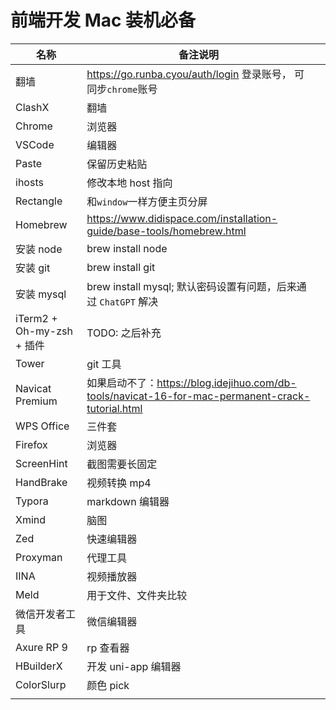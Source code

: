 # 前端开发 Mac 装机必备

| 名称                      | 备注说明                                                                                            |     |
| ------------------------- | --------------------------------------------------------------------------------------------------- | --- |
| 翻墙                      | <https://go.runba.cyou/auth/login> 登录账号， 可同步`chrome`账号                                    |     |
| ClashX                    | 翻墙                                                                                                |     |
| Chrome                    | 浏览器                                                                                              |     |
| VSCode                    | 编辑器                                                                                              |     |
| Paste                     | 保留历史粘贴                                                                                        |     |
| ihosts                    | 修改本地 host 指向                                                                                  |     |
| Rectangle                 | 和`window`一样方便主页分屏                                                                          |     |
| Homebrew                  | <https://www.didispace.com/installation-guide/base-tools/homebrew.html>                             |     |
| 安装 node                 | brew install node                                                                                   |     |
| 安装 git                  | brew install git                                                                                    |     |
| 安装 mysql                | brew install mysql; 默认密码设置有问题，后来通过 `ChatGPT` 解决                                     |     |
| iTerm2 + Oh-my-zsh + 插件 | TODO: 之后补充                                                                                      |     |
| Tower                     | git 工具                                                                                            |     |
| Navicat Premium           | 如果启动不了：<https://blog.idejihuo.com/db-tools/navicat-16-for-mac-permanent-crack-tutorial.html> |     |
| WPS Office                | 三件套                                                                                              |     |
| Firefox                   | 浏览器                                                                                              |     |
| ScreenHint                | 截图需要长固定                                                                                      |     |
| HandBrake                 | 视频转换 mp4                                                                                        |     |
| Typora                    | markdown 编辑器                                                                                     |     |
| Xmind                     | 脑图                                                                                                |     |
| Zed                       | 快速编辑器                                                                                          |     |
| Proxyman                  | 代理工具                                                                                            |     |
| IINA                      | 视频播放器                                                                                          |     |
| Meld                      | 用于文件、文件夹比较                                                                                |     |
| 微信开发者工具            | 微信编辑器                                                                                          |     |
| Axure RP 9                | rp 查看器                                                                                           |     |
| HBuilderX                 | 开发 uni-app 编辑器                                                                                 |     |
| ColorSlurp                | 颜色 pick                                                                                           |     |
|                           |                                                                                                     |     |
